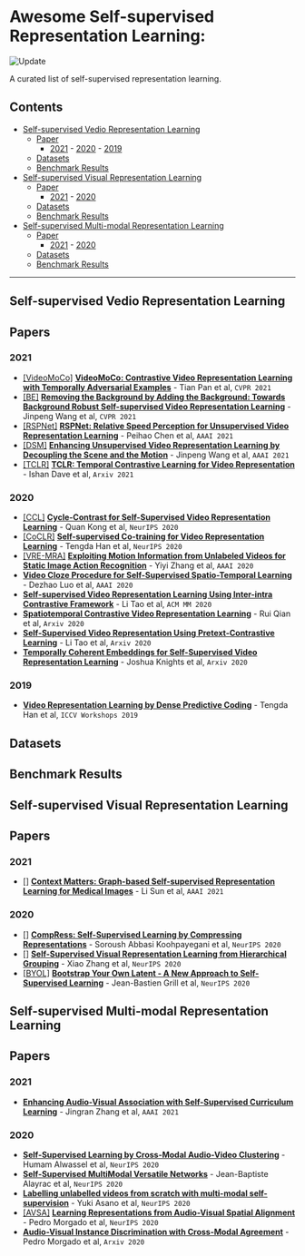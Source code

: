 # Awesome Self-supervised Representation Learning:
![Update](https://img.shields.io/github/last-commit/XinyuSun/awesome-self-supervised-representation-learning?color=green&label=last-updated&logo=update&style=flat-squre)

A curated list of self-supervised representation learning.

## Contents
- [Self-supervised Vedio Representation Learning](#svrl)
    - [Paper](#svrl-papers)
        - [2021](#svrl-2021) - [2020](#svrl-2020) - [2019](#svrl-2019)
    - [Datasets](#svrl-data)
    - [Benchmark Results](#svrl-result)
- [Self-supervised Visual Representation Learning](#smil)
    - [Paper](#smil-papers)
        - [2021](#smil-2021) - [2020](#smil-2020)
    - [Datasets](#smil-data)
    - [Benchmark Results](#smil-result)
- [Self-supervised Multi-modal Representation Learning](#smrl)
    - [Paper](#smrl-papers)
        - [2021](#smrl-2021) - [2020](#smrl-2020)
    - [Datasets](#smrl-data)
    - [Benchmark Results](#smrl-result)
---
## <span id="svrl"> **Self-supervised Vedio Representation Learning** </span>

## <span id="svrl-papers"> Papers </span>

### <span id="svrl-2021"> 2021 </span>
- [[VideoMoCo]]() [**VideoMoCo: Contrastive Video Representation Learning with Temporally Adversarial Examples**](https://arxiv.org/abs/2103.05905) - Tian Pan et al, `CVPR 2021`
- [[BE]]() [**Removing the Background by Adding the Background: Towards Background Robust Self-supervised Video Representation Learning**](https://arxiv.org/abs/2009.05769.pdf) - Jinpeng Wang et al, `CVPR 2021`
- [[RSPNet]]() [**RSPNet: Relative Speed Perception for Unsupervised Video Representation Learning**](https://arxiv.org/abs/2011.07949v2) - Peihao Chen et al, `AAAI 2021`
- [[DSM]]() [**Enhancing Unsupervised Video Representation Learning by Decoupling the Scene and the Motion**](https://arxiv.org/pdf/2009.05757.pdf) - Jinpeng Wang et al, `AAAI 2021`
- [[TCLR]]() [**TCLR: Temporal Contrastive Learning for Video Representation**](https://arxiv.org/abs/2101.07974v2) - Ishan Dave et al, `Arxiv 2021`

### <span id="svrl-2020"> 2020 </span>
- [[CCL]]() [**Cycle-Contrast for Self-Supervised Video Representation Learning**](https://proceedings.neurips.cc/paper/2020/file/5c9452254bccd24b8ad0bb1ab4408ad1-Paper.pdf) - Quan Kong et al, `NeurIPS 2020`
- [[CoCLR]]() [**Self-supervised Co-training for Video Representation Learning**](https://proceedings.neurips.cc/paper/2020/file/3def184ad8f4755ff269862ea77393dd-Paper.pdf) - Tengda Han et al, `NeurIPS 2020`
- [[VRE-MRA]]() [**Exploiting Motion Information from Unlabeled Videos for Static Image Action Recognition**](https://arxiv.org/pdf/1912.00308.pdf) - Yiyi Zhang et al, `AAAI 2020`
- [**Video Cloze Procedure for Self-Supervised Spatio-Temporal Learning**](https://arxiv.org/abs/2001.00294v1) - Dezhao Luo et al, `AAAI 2020`
- [**Self-supervised Video Representation Learning Using Inter-intra Contrastive Framework**](https://arxiv.org/abs/2008.02531v2) - Li Tao et al, `ACM MM 2020`
- [**Spatiotemporal Contrastive Video Representation Learning**](https://arxiv.org/abs/2008.03800v3) - Rui Qian et al, `Arxiv 2020`
- [**Self-Supervised Video Representation Using Pretext-Contrastive Learning**](https://arxiv.org/abs/2010.15464v1) - Li Tao et al, `Arxiv 2020`
- [**Temporally Coherent Embeddings for Self-Supervised Video Representation Learning**](https://arxiv.org/abs/2004.02753v5) - Joshua Knights et al, `Arxiv 2020`

### <span id="svrl-2019"> 2019 </span>
- [**Video Representation Learning by Dense Predictive Coding**](https://arxiv.org/abs/1909.04656v3) - Tengda Han et al, `ICCV Workshops 2019`


## <span id="svrl-data"> Datasets </span>

## <span id="svrl-result"> Benchmark Results </span>


## <span id="smil"> **Self-supervised Visual Representation Learning** </span>

## <span id="smil-papers"> Papers </span>

### <span id="smil-2021"> 2021 </span>
- [[]]() [**Context Matters: Graph-based Self-supervised Representation Learning for Medical Images**](https://arxiv.org/pdf/2012.06457) - Li Sun et al, `AAAI 2021`

### <span id="smil-2020"> 2020 </span>
- [[]]() [**CompRess: Self-Supervised Learning by Compressing Representations**](https://proceedings.neurips.cc/paper/2020/file/975a1c8b9aee1c48d32e13ec30be7905-Paper.pdf) - Soroush Abbasi Koohpayegani et al, `NeurIPS 2020`
- [[]]() [**Self-Supervised Visual Representation Learning from Hierarchical Grouping**](https://proceedings.neurips.cc/paper/2020/file/c1502ae5a4d514baec129f72948c266e-Paper.pdf) - Xiao Zhang et al, `NeurIPS 2020`
- [[BYOL]]() [**Bootstrap Your Own Latent - A New Approach to Self-Supervised Learning**](https://proceedings.neurips.cc/paper/2020/file/f3ada80d5c4ee70142b17b8192b2958e-Paper.pdf) - Jean-Bastien Grill et al, `NeurIPS 2020`

## <span id="smrl"> **Self-supervised Multi-modal Representation Learning** </span>

## <span id="smrl-papers"> Papers </span>

### <span id="smrl-2021"> 2021 </span>
- [**Enhancing Audio-Visual Association with Self-Supervised Curriculum Learning**](https://www.aaai.org/AAAI21Papers/AAAI-6067.ZhangJ.pdf) - Jingran Zhang et al, `AAAI 2021`

### <span id="smrl-2020"> 2020 </span>
- [**Self-Supervised Learning by Cross-Modal Audio-Video Clustering**](https://arxiv.org/abs/1911.12667v3) - Humam Alwassel et al, `NeurIPS 2020`
- [**Self-Supervised MultiModal Versatile Networks**](https://arxiv.org/abs/2006.16228v2) - Jean-Baptiste Alayrac et al, `NeurIPS 2020`
- [**Labelling unlabelled videos from scratch with multi-modal self-supervision**](https://proceedings.neurips.cc/paper/2020/file/31fefc0e570cb3860f2a6d4b38c6490d-Paper.pdf) - Yuki Asano et al, `NeurIPS 2020`
- [[AVSA]]() [**Learning Representations from Audio-Visual Spatial Alignment**](https://proceedings.neurips.cc/paper/2020/file/328e5d4c166bb340b314d457a208dc83-Paper.pdf) - Pedro Morgado et al, `NeurIPS 2020`
- [**Audio-Visual Instance Discrimination with Cross-Modal Agreement**](https://arxiv.org/abs/2004.12943v2) - Pedro Morgado et al, `Arxiv 2020`
